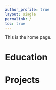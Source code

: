 ```yaml
---
author_profile: true
layout: single
permalink: /
toc: true
---
```


This is the home page.

# Education

# Projects